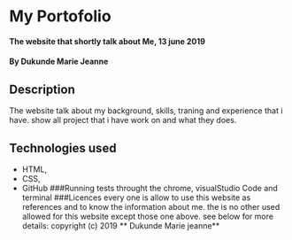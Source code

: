 # My Portofolio
#### The website that shortly talk about Me, 13 june 2019
#### By Dukunde Marie Jeanne
## Description
The website talk about my background, skills, traning and experience that i have.
show all project that i have work on and what they does.
## Technologies used
* HTML, 
* CSS, 
* GitHub 
###Running tests
throught the chrome, visualStudio Code and terminal
###Licences
every one is allow to use this website as references and to know the information about me.
the is no other used allowed for this website except those one  above.
see below for more details:
copyright (c) 2019 ** Dukunde Marie jeanne**


